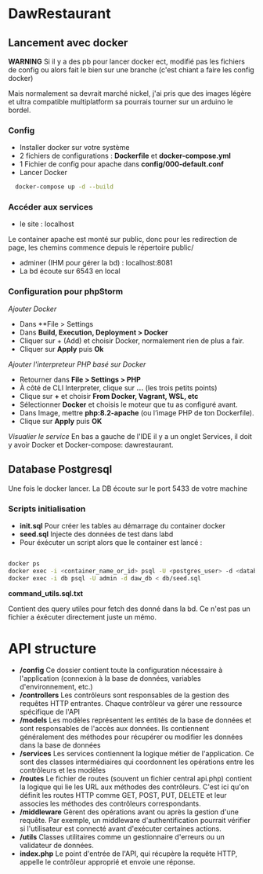 # DawRestaurant

## Lancement avec docker 

**WARNING** Si il y a des pb pour lancer docker ect, modifié pas les fichiers de config
ou alors fait le bien sur une branche (c'est chiant a faire les config docker)

Mais normalement sa devrait marché nickel, j'ai pris que des images légère et ultra compatible multiplatform
sa pourrais tourner sur un arduino le bordel.

### Config
- Installer docker sur votre système
- 2 fichiers de configurations : **Dockerfile** et **docker-compose.yml**
- 1 Fichier de config pour apache dans **config/000-default.conf**
- Lancer Docker
```bash
  docker-compose up -d --build
```

### Accéder aux services
- le site : localhost

Le container apache est monté sur public, donc pour les redirection de page, les chemins commence depuis le répertoire public/
- adminer (IHM pour gérer la bd) : localhost:8081
- La bd écoute sur 6543 en local

### Configuration pour phpStorm
*Ajouter Docker*
- Dans **File > Settings
- Dans **Build, Execution, Deployment > Docker**
- Cliquer sur + (Add) et choisir Docker, normalement rien de plus a fair.
- Cliquer sur **Apply** puis **Ok**

*Ajouter l'interpreteur PHP basé sur Docker*
- Retourner dans **File > Settings > PHP**
- À côté de CLI Interpreter, clique sur **...** (les trois petits points)
- Clique sur **+** et choisir **From Docker, Vagrant, WSL, etc**
- Sélectionner **Docker** et choisis le moteur que tu as configuré avant.
- Dans Image, mettre **php:8.2-apache** (ou l’image PHP de ton Dockerfile).
- Clique sur **Apply** puis **OK**

*Visualier le service*
En bas a gauche de l'IDE il y a un onglet Services, il doit y avoir Docker et 
Docker-compose: dawrestaurant.


## Database Postgresql
Une fois le docker lancer.
La DB écoute sur le port 5433 de votre machine
### Scripts initialisation
- **init.sql** Pour créer les tables au démarrage du container docker
- **seed.sql** Injecte des données de test dans labd
- Pour éxécuter un script alors que le container est lancé : 
```bash

docker ps
docker exec -i <container_name_or_id> psql -U <postgres_user> -d <database_name> -f /path/to/your/init.sql
docker exec -i db psql -U admin -d daw_db < db/seed.sql
```

**command_utils.sql.txt** 

Contient des query utiles pour fetch des donné dans la bd. Ce n'est pas un fichier a éxécuter directement
juste un mémo.

# API structure
- **/config** Ce dossier contient toute la configuration nécessaire à l'application (connexion à la base de données, variables d'environnement, etc.)
- **/controllers**  Les contrôleurs sont responsables de la gestion des requêtes HTTP entrantes. Chaque contrôleur va gérer une ressource spécifique de l'API 
- **/models** Les modèles représentent les entités de la base de données et sont responsables de l'accès aux données. Ils contiennent généralement des méthodes pour récupérer ou modifier les données dans la base de données
- **/services**  Les services contiennent la logique métier de l'application. Ce sont des classes intermédiaires qui coordonnent les opérations entre les contrôleurs et les modèles
- **/routes** Le fichier de routes (souvent un fichier central api.php) contient la logique qui lie les URL aux méthodes des contrôleurs. C'est ici qu'on définit les routes HTTP comme GET, POST, PUT, DELETE et leur associes les méthodes des contrôleurs correspondants.
- **/middleware** Gèrent des opérations avant ou après la gestion d'une requête. Par exemple, un middleware d'authentification pourrait vérifier si l'utilisateur est connecté avant d'exécuter certaines actions.
- **/utils** Classes utilitaires comme un gestionnaire d'erreurs ou un validateur de données.
- **index.php**  Le point d'entrée de l'API, qui récupère la requête HTTP, appelle le contrôleur approprié et envoie une réponse.